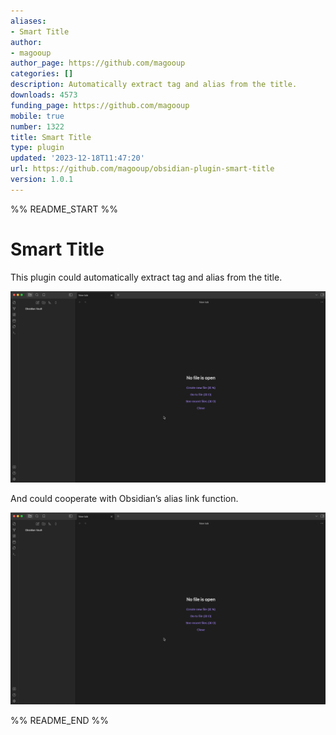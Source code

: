 ```yaml
---
aliases:
- Smart Title
author:
- magooup
author_page: https://github.com/magooup
categories: []
description: Automatically extract tag and alias from the title.
downloads: 4573
funding_page: https://github.com/magooup
mobile: true
number: 1322
title: Smart Title
type: plugin
updated: '2023-12-18T11:47:20'
url: https://github.com/magooup/obsidian-plugin-smart-title
version: 1.0.1
---
```


%% README_START %%

# Smart Title

This plugin could automatically extract tag and alias from the title.

![Create File](https://raw.githubusercontent.com/magooup/obsidian-plugin-smart-title/HEAD/assets/video1.gif)

And could cooperate with Obsidian’s alias link function.

![Link File](https://raw.githubusercontent.com/magooup/obsidian-plugin-smart-title/HEAD/assets/video2.gif)


%% README_END %%